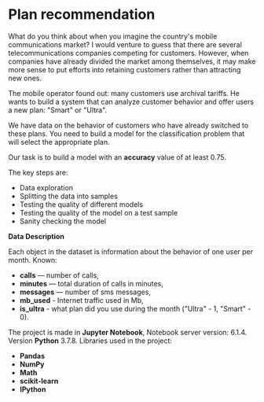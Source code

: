 # Plan recommendation

What do you think about when you imagine the country's mobile communications market? I would venture to guess that there are several telecommunications companies competing for customers. However, when companies have already divided the market among themselves, it may make more sense to put efforts into retaining customers rather than attracting new ones.

The mobile operator found out: many customers use archival tariffs. He wants to build a system that can analyze customer behavior and offer users a new plan: "Smart" or "Ultra".

We have data on the behavior of customers who have already switched to these plans. You need to build a model for the classification problem that will select the appropriate plan.

Our task is to build a model with an **accuracy** value of at least 0.75.

The key steps are:
* Data exploration
* Splitting the data into samples
* Testing the quality of different models
* Testing the quality of the model on a test sample
* Sanity checking the model

**Data Description**

Each object in the dataset is information about the behavior of one user per month. Known:  
* **calls** — number of calls,  
* **minutes** — total duration of calls in minutes,  
* **messages** — number of sms messages,  
* **mb_used** - Internet traffic used in Mb,  
* **is_ultra** - what plan did you use during the month ("Ultra" - 1, "Smart" - 0).


The project is made in **Jupyter Notebook**, Notebook server version: 6.1.4. Version **Python** 3.7.8.
Libraries used in the project:
* **Pandas**
* **NumPy**
* **Math**
* **scikit-learn**
* **IPython**
